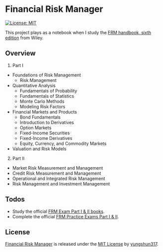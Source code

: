 # Financial Risk Manager

[![License: MIT](https://img.shields.io/badge/License-MIT-yellow.svg)](https://opensource.org/licenses/MIT)

This project plays as a notebook when I study the [FRM handbook, sixth edition](https://www.wiley.com/en-us/Financial+Risk+Manager+Handbook%3A+FRM+Part+I+Part+II%2C+%2B+Test+Bank%2C+6th+Edition-p-9780470904015) from Wiley. 

## Overview
1. Part I
- Foundations of Risk Management
    - Risk Management
- Quantitative Analysis
    - Fundamentals of Probability
    - Fundamentals of Statistics
    - Monte Carlo Methods
    - Modeling Risk Factors
- Financial Markets and Products
    - Bond Fundamentals
    - Introduction to Derivatives
    - Option Markets
    - Fixed-Income Securities
    - Fixed-Income Derivatives
    - Equity, Currency, and Commodity Markets
- Valuation and Risk Models
2. Part II
- Market Risk Measurement and Management
- Credit Risk Measurement and Management
- Operational and Integrated Risk Management
- Risk Management and Investment Management

## Todos
 - Study the official [FRM Exam Part I & II books](https://www.garp.org/#!/frm/study-materials).
 - Complete the official [FRM Practice Exams Part I & II](https://www.garp.org/#!/frm/study-materials).

## License
[Financial Risk Manager](https://github.com/yungshun317/financial-risk-manager) is released under the [MIT License](https://opensource.org/licenses/MIT) by [yungshun317](https://github.com/yungshun317).
